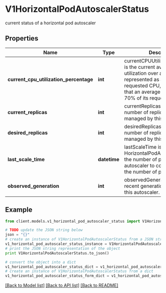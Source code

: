 # V1HorizontalPodAutoscalerStatus

current status of a horizontal pod autoscaler

## Properties
Name | Type | Description | Notes
------------ | ------------- | ------------- | -------------
**current_cpu_utilization_percentage** | **int** | currentCPUUtilizationPercentage is the current average CPU utilization over all pods, represented as a percentage of requested CPU, e.g. 70 means that an average pod is using now 70% of its requested CPU. | [optional] 
**current_replicas** | **int** | currentReplicas is the current number of replicas of pods managed by this autoscaler. | 
**desired_replicas** | **int** | desiredReplicas is the  desired number of replicas of pods managed by this autoscaler. | 
**last_scale_time** | **datetime** | lastScaleTime is the last time the HorizontalPodAutoscaler scaled the number of pods; used by the autoscaler to control how often the number of pods is changed. | [optional] 
**observed_generation** | **int** | observedGeneration is the most recent generation observed by this autoscaler. | [optional] 

## Example

```python
from client.models.v1_horizontal_pod_autoscaler_status import V1HorizontalPodAutoscalerStatus

# TODO update the JSON string below
json = "{}"
# create an instance of V1HorizontalPodAutoscalerStatus from a JSON string
v1_horizontal_pod_autoscaler_status_instance = V1HorizontalPodAutoscalerStatus.from_json(json)
# print the JSON string representation of the object
print V1HorizontalPodAutoscalerStatus.to_json()

# convert the object into a dict
v1_horizontal_pod_autoscaler_status_dict = v1_horizontal_pod_autoscaler_status_instance.to_dict()
# create an instance of V1HorizontalPodAutoscalerStatus from a dict
v1_horizontal_pod_autoscaler_status_form_dict = v1_horizontal_pod_autoscaler_status.from_dict(v1_horizontal_pod_autoscaler_status_dict)
```
[[Back to Model list]](../README.md#documentation-for-models) [[Back to API list]](../README.md#documentation-for-api-endpoints) [[Back to README]](../README.md)


